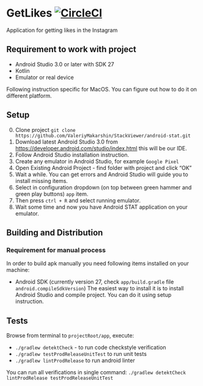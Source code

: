 # GetLikes [![CircleCI](https://circleci.com/gh/ValeriyMakarshin/GetLikes/tree/master.svg?style=svg)](https://circleci.com/gh/ValeriyMakarshin/GetLikes/tree/master)
Application for getting likes in the Instagram

## Requirement to work with project
* Android Studio 3.0 or later with SDK 27
* Kotlin
* Emulator or real device

Following instruction specific for MacOS. You can figure out how to do it on different platform.
## Setup
0. Clone project `git clone https://github.com/ValeriyMakarshin/StackViewer/android-stat.git`
1. Download latest Android Studio 3.0 from https://developer.android.com/studio/index.html this will be our IDE.
2. Follow Android Studio installation instruction.
3. Create any emulator in Android Studio, for example `Google Pixel`
4. Open Existing Android Project - find folder with project and click “OK”
5. Wait a while. You can get errors and Android Studio will guide you to install missing items.
6. Select in configuration dropdown (on top between green hammer and green play buttons) `app` item.
7. Then press `ctrl + R` and select running emulator.
8. Wait some time and now you have Android STAT application on your emulator.

## Building and Distribution

### Requirement for manual process
In order to build apk manually you need following items installed on your machine: 
* Android SDK (currently version 27, check `app/build.gradle` file `android.compileSdkVersion`)
The easiest way to install it is to install Android Studio and compile project. 
You can do it using setup instruction.

## Tests
Browse from terminal to `projectRoot/app`, execute:
* `./gradlew detektCheck` - to run code checkstyle verification
* `./gradlew testProdReleaseUnitTest` to run unit tests
* `./gradlew lintProdRelease` to run android linter

You can run all verifications in single command: `./gradlew detektCheck lintProdRelease testProdReleaseUnitTest`
